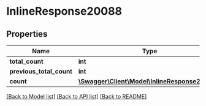 # InlineResponse20088

## Properties
Name | Type | Description | Notes
------------ | ------------- | ------------- | -------------
**total_count** | **int** |  | [optional] 
**previous_total_count** | **int** |  | [optional] 
**count** | [**\Swagger\Client\Model\InlineResponse20081[]**](InlineResponse20081.md) |  | [optional] 

[[Back to Model list]](../README.md#documentation-for-models) [[Back to API list]](../README.md#documentation-for-api-endpoints) [[Back to README]](../README.md)


